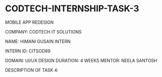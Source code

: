 # CODTECH-INTERNSHIP-TASK-3

MOBILE APP REDESIGN

COMPANY: CODTECH IT SOLUTIONS

NAME: HIMANI GUSAIN INTERN

INTERN ID: CITSOD69

DOMAIN: UI/UX DESIGN DURATION: 4 WEEKS MENTOR: NEELA SANTOSH

DESCRIPTION OF TASK 4:


